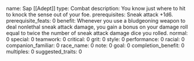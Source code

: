 name: Sap [[Adept]]
type: Combat
description: You know just where to hit to knock the sense out of your foe.
prerequisites: Sneak attack +1d6.
prerequisite_feats: 0
benefit: Whenever you use a bludgeoning weapon to deal nonlethal sneak attack damage, you gain a bonus on your damage roll equal to twice the number of sneak attack damage dice you rolled.
normal: 0
special: 0
teamwork: 0
critical: 0
grit: 0
style: 0
performance: 0
racial: 0
companion_familiar: 0
race_name: 0
note: 0
goal: 0
completion_benefit: 0
multiples: 0
suggested_traits: 0
